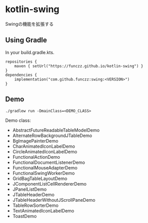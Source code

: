 # kotlin-swing

Swingの機能を拡張する

## Using Gradle

In your build.gradle.kts.

```
repositories {
    maven { setUrl("https://funczz.github.io/kotlin-swing") }
}
dependencies {
    implementation("com.github.funczz:swing:<VERSION>")
}
```

## Demo

```console
./gradlew run -DmainClass=<DEMO_CLASS>
```

Demo class:

* AbstractFutureReadableTableModelDemo
* AlternateRowBackgroundJTableDemo
* BgImagePainterDemo
* CharAnimatedIconLabelDemo
* CircleAnimatedIconLabelDemo
* FunctionalActionDemo
* FunctionalDocumentListenerDemo
* FunctionalMouseAdapterDemo
* FunctionalSwingWorkerDemo
* GridBagTableLayoutDemo
* JComponentListCellRendererDemo
* JPanelListDemo
* JTableHeaderDemo
* JTableHeaderWithoutJScrollPaneDemo
* TableRowSorterDemo
* TextAnimatedIconLabelDemo
* ToastDemo
